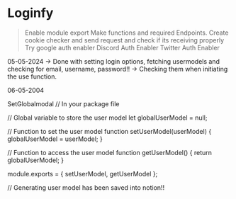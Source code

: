# Loginfy

 > Enable module export 
 > Make functions and required Endpoints. 
 > Create cookie checker and send request and check if its receiving properly
 > Try google auth enabler 
 > Discord Auth Enabler
 > Twitter Auth Enabler 
 > 


05-05-2024
-> Done with setting login options, fetching usermodels and checking for email, username, password!! 
-> Checking them when initiating the use function. 

06-05-2004

SetGlobalmodal 
// In your package file

// Global variable to store the user model
let globalUserModel = null;

// Function to set the user model
function setUserModel(userModel) {
    globalUserModel = userModel;
}

// Function to access the user model
function getUserModel() {
    return globalUserModel;
}

module.exports = { setUserModel, getUserModel };

// Generating user model has been saved into notion!!